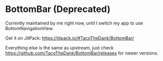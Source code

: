 # BottomBar (Deprecated)

Currently maintained by me right now, until I switch my app to use BottomNavigationView.

Get it on JitPack: https://jitpack.io/#TacoTheDank/BottomBar/

Everything else is the same as upstream, just check https://github.com/TacoTheDank/BottomBar/releases for newer versions.
